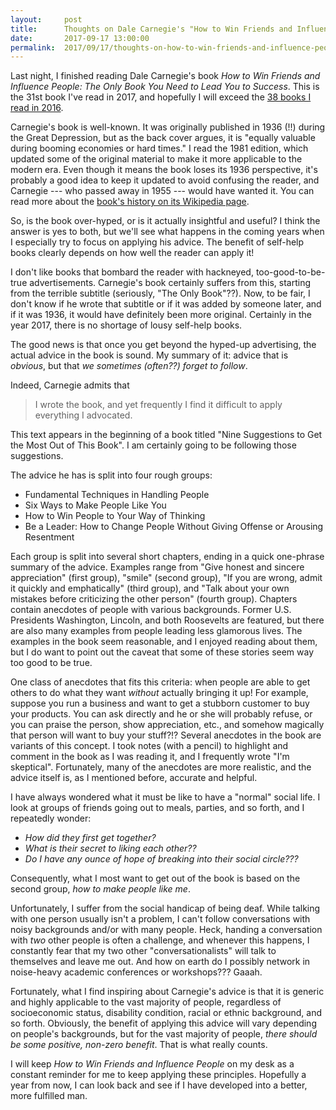 ```yaml
---
layout:     post
title:      Thoughts on Dale Carnegie's "How to Win Friends and Influence People"
date:       2017-09-17 13:00:00
permalink:  2017/09/17/thoughts-on-how-to-win-friends-and-influence-people/
---
```


Last night, I finished reading Dale Carnegie's book *How to Win Friends and
Influence People: The Only Book You Need to Lead You to Success*. This is the
31st book I've read in 2017, and hopefully I will exceed the [38 books I read in
2016][1]. 

Carnegie's book is well-known. It was originally published in 1936 (!!) during
the Great Depression, but as the back cover argues, it is "equally valuable
during booming economies or hard times." I read the 1981 edition, which updated
some of the original material to make it more applicable to the modern era. Even
though it means the book loses its 1936 perspective, it's probably a good idea
to keep it updated to avoid confusing the reader, and Carnegie --- who passed
away in 1955 --- would have wanted it. You can read more about the [book's
history on its Wikipedia page][2].

So, is the book over-hyped, or is it actually insightful and useful? I think the
answer is yes to both, but we'll see what happens in the coming years when I
especially try to focus on applying his advice. The benefit of self-help books
clearly depends on how well the reader can apply it!

I don't like books that bombard the reader with hackneyed, too-good-to-be-true
advertisements.  Carnegie's book certainly suffers from this, starting from the
terrible subtitle (seriously, "The Only Book"??).  Now, to be fair, I don't know
if he wrote that subtitle or if it was added by someone later, and if it was
1936, it would have definitely been more original.  Certainly in the year 2017,
there is no shortage of lousy self-help books.

The good news is that once you get beyond the hyped-up advertising, the actual
advice in the book is sound. My summary of it: advice that is *obvious*, but
that *we sometimes (often??) forget to follow*. 

Indeed, Carnegie admits that

> I wrote the book, and yet frequently I find it difficult to apply everything I
> advocated.

This text appears in the beginning of a book titled "Nine Suggestions to Get the
Most Out of This Book". I am certainly going to be following those suggestions.

The advice he has is split into four rough groups: 

- Fundamental Techniques in Handling People
- Six Ways to Make People Like You
- How to Win People to Your Way of Thinking
- Be a Leader: How to Change People Without Giving Offense or Arousing
  Resentment

Each group is split into several short chapters, ending in a quick one-phrase
summary of the advice. Examples range from "Give honest and sincere
appreciation" (first group), "smile" (second group), "If you are wrong, admit it
quickly and emphatically" (third group), and "Talk about your own mistakes
before criticizing the other person" (fourth group). Chapters contain anecdotes
of people with various backgrounds. Former U.S. Presidents Washington, Lincoln,
and both Roosevelts are featured, but there are also many examples from people
leading less glamorous lives. The examples in the book seem reasonable, and I
enjoyed reading about them, but I do want to point out the caveat that some of
these stories seem way too good to be true. 

One class of anecdotes that fits this criteria: when people are able to get
others to do what they want *without* actually bringing it up!  For example,
suppose you run a business and want to get a stubborn customer to buy your
products. You can ask directly and he or she will probably refuse, or you can
praise the person, show appreciation, etc., and somehow magically that person
will want to buy your stuff?!?  Several anecdotes in the book are variants of
this concept. I took notes (with a pencil) to highlight and comment in the book
as I was reading it, and I frequently wrote "I'm skeptical".  Fortunately, many
of the anecdotes are more realistic, and the advice itself is, as I mentioned
before, accurate and helpful.

I have always wondered what it must be like to have a "normal" social life. I
look at groups of friends going out to meals, parties, and so forth, and I
repeatedly wonder: 

- *How did they first get together?*
- *What is their secret to liking each other??*
- *Do I have any ounce of hope of breaking into their social circle???* 

Consequently, what I most want to get out of the book is based on the second
group, *how to make people like me*.

Unfortunately, I suffer from the social handicap of being deaf. While talking
with one person usually isn't a problem, I can't follow conversations with noisy
backgrounds and/or with many people. Heck, handing a conversation with *two*
other people is often a challenge, and whenever this happens, I constantly fear
that my two other "conversationalists" will talk to themselves and leave me out.
And how on earth do I possibly network in noise-heavy academic conferences or
workshops??? Gaaah.

Fortunately, what I find inspiring about Carnegie's advice is that it is generic
and highly applicable to the vast majority of people, regardless of
socioeconomic status, disability condition, racial or ethnic background, and so
forth. Obviously, the benefit of applying this advice will vary depending on
people's backgrounds, but for the vast majority of people, *there should be some
positive, non-zero benefit*. That is what really counts.

I will keep *How to Win Friends and Influence People* on my desk as a constant
reminder for me to keep applying these principles. Hopefully a year from now, I
can look back and see if I have developed into a better, more fulfilled man.

[1]:https://danieltakeshi.github.io/2016/12/31/all-the-books-i-read-in-2016-plus-my-thoughts-long
[2]:https://en.wikipedia.org/wiki/How_to_Win_Friends_and_Influence_People
